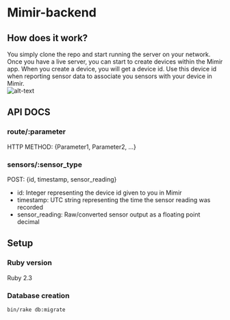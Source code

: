 # Mimir-backend

## How does it work?
You simply clone the repo and start running the server on your network.<br/>
Once you have a live server, you can start to create devices within the Mimir app. When you create a device, you will get a device id. Use this device id when reporting sensor data to associate you sensors with your device in Mimir.<br/>
![alt-text](https://i.imgur.com/qeHREwu.jpg)

## API DOCS
### route/:parameter
HTTP METHOD: {Parameter1, Parameter2, ...}
### sensors/:sensor_type
POST: {id, timestamp, sensor_reading}<br/>
- id: Integer representing the device id given to you in Mimir<br/>
- timestamp: UTC string representing the time the sensor reading was recorded<br/>
- sensor_reading: Raw/converted sensor output as a floating point decimal<br/>
## Setup
### Ruby version
Ruby 2.3

### Database creation
```
bin/rake db:migrate
```
